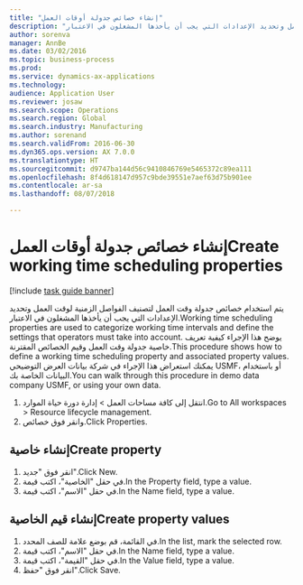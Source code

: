 ```yaml
--- 
title: "إنشاء خصائص جدولة أوقات العمل"
description: "يتم استخدام خصائص جدولة وقت العمل لتصنيف الفواصل الزمنية لوقت العمل وتحديد الإعدادات التي يجب أن يأخذها المشغلون في الاعتبار."
author: sorenva
manager: AnnBe
ms.date: 03/02/2016
ms.topic: business-process
ms.prod: 
ms.service: dynamics-ax-applications
ms.technology: 
audience: Application User
ms.reviewer: josaw
ms.search.scope: Operations
ms.search.region: Global
ms.search.industry: Manufacturing
ms.author: sorenand
ms.search.validFrom: 2016-06-30
ms.dyn365.ops.version: AX 7.0.0
ms.translationtype: HT
ms.sourcegitcommit: d9747ba144d56c9410846769e5465372c89ea111
ms.openlocfilehash: 8f4d618147d957c9bde39551e7aef63d75b901ee
ms.contentlocale: ar-sa
ms.lasthandoff: 08/07/2018

---
```

# <a name="create-working-time-scheduling-properties"></a><span data-ttu-id="b7590-103">إنشاء خصائص جدولة أوقات العمل</span><span class="sxs-lookup"><span data-stu-id="b7590-103">Create working time scheduling properties</span></span>

[!include [task guide banner](../../includes/task-guide-banner.md)]

<span data-ttu-id="b7590-104">يتم استخدام خصائص جدولة وقت العمل لتصنيف الفواصل الزمنية لوقت العمل وتحديد الإعدادات التي يجب أن يأخذها المشغلون في الاعتبار.</span><span class="sxs-lookup"><span data-stu-id="b7590-104">Working time scheduling properties are used to categorize working time intervals and define the settings that operators must take into account.</span></span> <span data-ttu-id="b7590-105">يوضح هذا الإجراء كيفية تعريف خاصية جدولة وقت العمل وقيم الخصائص المقترنة.</span><span class="sxs-lookup"><span data-stu-id="b7590-105">This procedure shows how to define a working time scheduling property and associated property values.</span></span> <span data-ttu-id="b7590-106">يمكنك استعراض هذا الإجراء في شركة بيانات العرض التوضيحي USMF، أو باستخدام البيانات الخاصة بك.</span><span class="sxs-lookup"><span data-stu-id="b7590-106">You can walk through this procedure in demo data company USMF, or using your own data.</span></span>

1. <span data-ttu-id="b7590-107">انتقل إلى كافة مساحات العمل > إدارة دورة حياة الموارد.</span><span class="sxs-lookup"><span data-stu-id="b7590-107">Go to All workspaces > Resource lifecycle management.</span></span>
2. <span data-ttu-id="b7590-108">وانقر فوق خصائص.</span><span class="sxs-lookup"><span data-stu-id="b7590-108">Click Properties.</span></span>

## <a name="create-property"></a><span data-ttu-id="b7590-109">إنشاء خاصية</span><span class="sxs-lookup"><span data-stu-id="b7590-109">Create property</span></span>
1. <span data-ttu-id="b7590-110">انقر فوق "جديد".</span><span class="sxs-lookup"><span data-stu-id="b7590-110">Click New.</span></span>
2. <span data-ttu-id="b7590-111">في حقل "الخاصية‬"، اكتب قيمة.</span><span class="sxs-lookup"><span data-stu-id="b7590-111">In the Property field, type a value.</span></span>
3. <span data-ttu-id="b7590-112">في حقل "الاسم"، اكتب قيمة.</span><span class="sxs-lookup"><span data-stu-id="b7590-112">In the Name field, type a value.</span></span>

## <a name="create-property-values"></a><span data-ttu-id="b7590-113">إنشاء قيم الخاصية</span><span class="sxs-lookup"><span data-stu-id="b7590-113">Create property values</span></span>
1. <span data-ttu-id="b7590-114">في القائمة، قم بوضع علامة للصف المحدد.</span><span class="sxs-lookup"><span data-stu-id="b7590-114">In the list, mark the selected row.</span></span>
2. <span data-ttu-id="b7590-115">في حقل "الاسم"، اكتب قيمة.</span><span class="sxs-lookup"><span data-stu-id="b7590-115">In the Name field, type a value.</span></span>
3. <span data-ttu-id="b7590-116">في حقل "القيمة"، اكتب قيمة.</span><span class="sxs-lookup"><span data-stu-id="b7590-116">In the Value field, type a value.</span></span>
4. <span data-ttu-id="b7590-117">انقر فوق "حفظ".</span><span class="sxs-lookup"><span data-stu-id="b7590-117">Click Save.</span></span>


